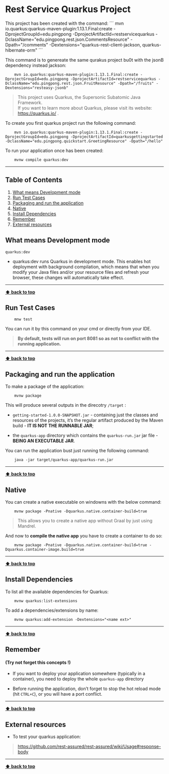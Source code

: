 # Rest Service Quarkus Project

This project has been created with the command:
´´´
    mvn io.quarkus:quarkus-maven-plugin:1.13.1.Final:create -DprojectGroupId=edu.pingpong -DprojectArtifactId=restservicequarkus -DclassName="edu.pingpong.rest.json.CommentsResource" -Dpath="/comments" -Dextensions="quarkus-rest-client-jackson, quarkus-hibernate-orm"
´´´

This command is to genereate the same qurakus project bu0t with the jsonB dependency instead jackson:
```
    mvn io.quarkus:quarkus-maven-plugin:1.13.1.Final:create -DprojectGroupId=edu.pingpong -DprojectArtifactId=restservicequarkus -DclassName="edu.pingpong.rest.json.FruitResource" -Dpath="/fruits" -Dextensions="resteasy-jsonb"
```

>This project uses Quarkus, the Supersonic Subatomic Java Framework.</br>
>If you want to learn more about Quarkus, please visit its website: https://quarkus.io/ .

To create you first quarkus project run the following command:

```
    mvn io.quarkus:quarkus-maven-plugin:1.13.1.Final:create -DprojectGroupId=edu.pingpong -DprojectArtifactId=quarkusgettingstarted -DclassName="edu.pingpong.quickstart.GreetingResource" -Dpath="/hello"
```

To run your application once has been created:
```
    mvnw compile quarkus:dev
```

---

## Table of Contents

1. [What means Development mode](#what-means-development-mode)
1. [Run Test Cases](#run-test-cases)
1. [Packaging and run the application](#packaging-and-run-the-application)
1. [Native](#native)
1. [Install Dependencies](#install-dependencies)
1. [Remember](#remember)
1. [External resources](#external-resources)

## What means Development mode 

```
quarkus:dev
```

- quarkus:dev runs Quarkus in development mode. This enables hot deployment with background compilation, which means that when you modify your Java files and/or your resource files and refresh your browser, these changes will automatically take effect. 

---

**[⬆ back to top](#table-of-contents)**

## Run Test Cases

```
    mnw test
```

You can run it by this command on your cmd or directly from your IDE.

> **By default, tests will run on port 8081 so as not to conflict with the running application.**

---

**[⬆ back to top](#table-of-contents)**

## Packaging and run the application

To make a package of the application:
```
    mvnw package
```

This will produce several outputs in the direcotry ```/target``` :

- ```getting-started-1.0.0-SNAPSHOT.jar``` - containing just the classes and resources of the projects, it’s the regular artifact produced by the Maven build - **IT IS NOT THE RUNNABLE JAR**;

- the ```quarkus-app``` directory which contains the ```quarkus-run.jar``` jar file - **BEING AN EXECUTABLE JAR**.

You can run the application bust just running the following command:
```
    java -jar target/quarkus-app/quarkus-run.jar
```

---

**[⬆ back to top](#table-of-contents)**

## Native 

You can create a native executable on windowns with the below command:
```
    mvnw package -Pnative -Dquarkus.native.container-build=true
```

> This allows you to create a native app without Graal by just using Mandrel.

And now to **compile the native app** you have to create a container to do so:
```
    mvnw package -Pnative -Dquarkus.native.container-build=true -Dquarkus.container-image.build=true
```

---

**[⬆ back to top](#table-of-contents)**

## Install Dependencies

To list all the available dependencies for Quarkus:
```
    mvnw quarkus:list-extensions
```

To add a dependencies/extensions by name:
```
    mvnw quarkus:add-extension -Dextensions="<name ext>"
```

---

**[⬆ back to top](#table-of-contents)**

## Remember 

#### (Try not forget this concepts !)

- If you want to deploy your application somewhere (typically in a container), you need to deploy the whole ```quarkus-app``` directory

- Before running the application, don’t forget to stop the hot reload mode (hit ```CTRL+C```), or you will have a port conflict.

---

**[⬆ back to top](#table-of-contents)**

## External resources

- To test your quarkus application:

> https://github.com/rest-assured/rest-assured/wiki/Usage#response-body

---

**[⬆ back to top](#table-of-contents)**
